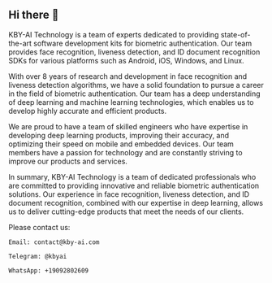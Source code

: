 ## Hi there 👋

<!--

**Here are some ideas to get you started:**

🙋‍♀️ A short introduction - what is your organization all about?
🌈 Contribution guidelines - how can the community get involved?
👩‍💻 Useful resources - where can the community find your docs? Is there anything else the community should know?
🍿 Fun facts - what does your team eat for breakfast?
🧙 Remember, you can do mighty things with the power of [Markdown](https://docs.github.com/github/writing-on-github/getting-started-with-writing-and-formatting-on-github/basic-writing-and-formatting-syntax)
-->
KBY-AI Technology is a team of experts dedicated to providing state-of-the-art software development kits for biometric authentication. Our team provides face recognition, liveness detection, and ID document recognition SDKs for various platforms such as Android, iOS, Windows, and Linux.

With over 8 years of research and development in face recognition and liveness detection algorithms, we have a solid foundation to pursue a career in the field of biometric authentication. Our team has a deep understanding of deep learning and machine learning technologies, which enables us to develop highly accurate and efficient products.

We are proud to have a team of skilled engineers who have expertise in developing deep learning products, improving their accuracy, and optimizing their speed on mobile and embedded devices. Our team members have a passion for technology and are constantly striving to improve our products and services.

In summary, KBY-AI Technology is a team of dedicated professionals who are committed to providing innovative and reliable biometric authentication solutions. Our experience in face recognition, liveness detection, and ID document recognition, combined with our expertise in deep learning, allows us to deliver cutting-edge products that meet the needs of our clients.

Please contact us:
```
Email: contact@kby-ai.com

Telegram: @kbyai

WhatsApp: +19092802609
```
